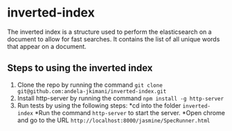 # inverted-index

The inverted index is a structure used to perform the elasticsearch on a document to allow for fast searches. It contains the list of all unique words that appear on a document.

## Steps to using the inverted index
1. Clone the repo by running the command `git clone git@github.com:andela-jkimani/inverted-index.git`
2. Install http-server by running the command `npm install -g http-server`
3. Run tests by using the following steps:
   *cd into the folder `inverted-index`
   *Run the command `http-server` to start the server.
   *Open chrome and go to the URL `http://localhost:8000/jasmine/SpecRunner.html`
